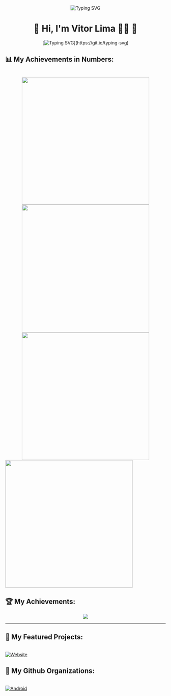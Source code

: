 <div align="center">

<img src="https://readme-typing-svg.herokuapp.com?font=Orbitron&color=00F7FF&size=30&center=true&vCenter=true&multiline=true&width=800&lines=💻+Welcome+💻;👾+Ciberpunk+%7C+Futuro+Digital+%7C+Código+na+veia;🚀+Em+constante+evolução...+bora+codar!" alt="Typing SVG" />

# 👾 Hi, I'm Vitor Lima 🍋‍🟩 👾 

[![Typing SVG](https://readme-typing-svg.demolab.com?font=Fira+Code&weight=500&size=30&pause=1000&color=D3AF37&background=FFFFFF00&center=true&random=true&width=700&height=90&lines=Future+Full+Stack+Developer!)](https://git.io/typing-svg)
<!--
<div align="center">
  <img src="https://github.com/user-attachments/assets/44393308-12f0-431b-97e1-f072d7ed8fb9" width="300px" />
</div>
 </br>
 </br>
-->
<p align="left">
  <strong><h2 align="left">📊 My Achievements in Numbers:</h2></strong>
</p>
<br>
  <img src="https://github-readme-stats.vercel.app/api?username=victorlima-legendary&show_icons=true&theme=merko&hide_border=true" width="400px" />
  <img src="https://github-readme-streak-stats-eight.vercel.app/?user=victorlima-legendary&theme=radical&hide_border=true" width="400px" /><br>
  <img src="https://github-readme-stats.vercel.app/api/top-langs/?username=victorlima-legendary&layout=compact&theme=gruvbox&hide_border=true" width="400px" /><br>
</div>

<img src="[https://media.giphy.com/media/3o7abldj0b3rxrZUxW/giphy.gif](https://media3.giphy.com/media/v1.Y2lkPTc5MGI3NjExMmp5eGI3NGRyZW84MXRncWZuaXZoYWJtNHcxOTRxY2pwZ2ZvOWo0NyZlcD12MV9pbnRlcm5hbF9naWZfYnlfaWQmY3Q9Zw/78XCFBGOlS6keY1Bil/giphy.gif)" width="400" />

<br/>

</div>

## 🏆 My Achievements:

<div align="center">

<img src="https://github-profile-trophy.vercel.app/?username=victorlima-legendary&theme=dracula&no-frame=true&column=4&margin-w=15&margin-h=15" />

</div>

---

## 🚀 My Featured Projects:

<div align="left">
<br>
<a href="https://github.com/victorlima-legendary/TEMPO_DE_AVIVAMENTO_WEB_2"><img alt="Website" src="https://img.shields.io/badge/RÁDIO TEMPO DE AVIVAMENTO-FFFF00?style=for-the-badge&logo=github&logoColor=black" /></a>
</div>

## 🚀 My Github Organizations:

<div align="left">
<br>
<a href="https://github.com/MotoCore-Devs/"><img alt="Android" src="https://img.shields.io/badge/MotoCore - Devs-3DDC84?style=for-the-badge&logo=android&logoColor=white" /></a>
</div>

<!--
## 💬 Some Phrase:

<div align="center">

> “Os fracos se vingam. Os fortes perdoam. Os inteligentes... compilam.” – Glitch Prophet

<br/>

</div>

<div align="center">

_🚀 Always learning and evolving in the world of code!_

</div>
-->
